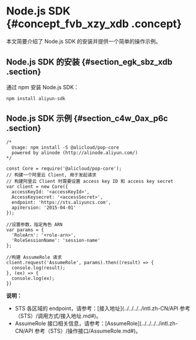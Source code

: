 # Node.js SDK {#concept_fvb_xzy_xdb .concept}

本文简要介绍了 Node.js SDK 的安装并提供一个简单的操作示例。

## Node.js SDK 的安装 {#section_egk_sbz_xdb .section}

通过 npm 安装 Node.js SDK：

``` {#codeblock_rfl_xaf_zql}
npm install aliyun-sdk
```

## Node.js SDK 示例 {#section_c4w_0ax_p6c .section}

``` {#codeblock_vxy_igi_mt4}
/*
  Usage: npm install -S @alicloud/pop-core
  powered by alinode (http://alinode.aliyun.com/)
*/

const Core = require('@alicloud/pop-core');
// 构建一个阿里云 Client, 用于发起请求
// 构建阿里云 Client 时需要设置 access key ID 和 access key secret
var client = new Core({
  accessKeyId: '<accessKeyId>',
  AccessKeysecret: '<accessSecret>',
  endpoint: 'https://sts.aliyuncs.com',
  apiVersion: '2015-04-01'
});

//设置参数，指定角色 ARN
var params = {
  'RoleArn': '<role-arn>',
  'RoleSessionName': 'session-name'
};

//构建 AssumeRole 请求
client.request('AssumeRole', params).then((result) => {
  console.log(result);
}, (ex) => {
  console.log(ex);
})
```

**说明：** 

-   STS 各区域的 endpoint，请参考：[接入地址](../../../../intl.zh-CN/API 参考（STS）/调用方式/接入地址.md#)。
-   AssumeRole 接口相关信息，请参考：[AssumeRole](../../../../intl.zh-CN/API 参考（STS）/操作接口/AssumeRole.md#)。

